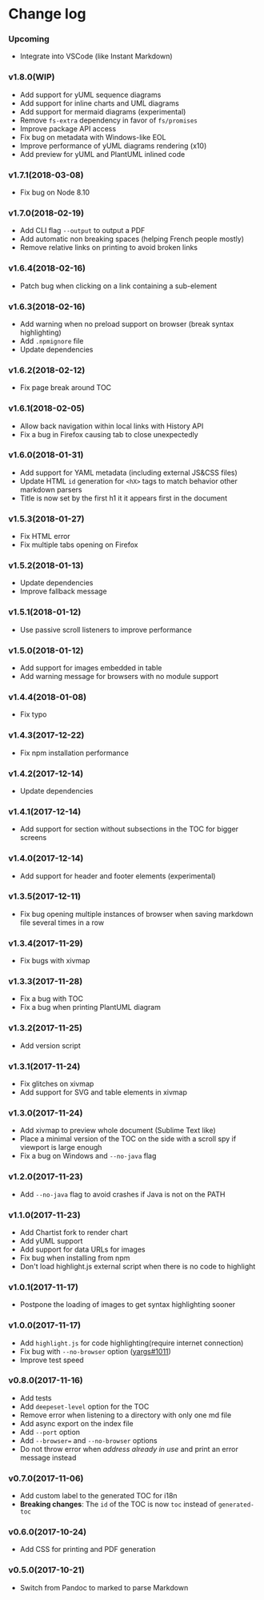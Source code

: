 # Change log

### Upcoming

* Integrate into VSCode (like Instant Markdown)

### v1.8.0(WIP)

* Add support for yUML sequence diagrams
* Add support for inline charts and UML diagrams
* Add support for mermaid diagrams (experimental)
* Remove `fs-extra` dependency in favor of `fs/promises`
* Improve package API access
* Fix bug on metadata with Windows-like EOL
* Improve performance of yUML diagrams rendering (x10)
* Add preview for yUML and PlantUML inlined code

### v1.7.1(2018-03-08)

* Fix bug on Node 8.10

### v1.7.0(2018-02-19)

* Add CLI flag `--output` to output a PDF
* Add automatic non breaking spaces (helping French people mostly)
* Remove relative links on printing to avoid broken links

### v1.6.4(2018-02-16)

* Patch bug when clicking on a link containing a sub-element

### v1.6.3(2018-02-16)

* Add warning when no preload support on browser (break syntax highlighting)
* Add `.npmignore` file
* Update dependencies

### v1.6.2(2018-02-12)

* Fix page break around TOC

### v1.6.1(2018-02-05)

* Allow back navigation within local links with History API
* Fix a bug in Firefox causing tab to close unexpectedly

### v1.6.0(2018-01-31)

* Add support for YAML metadata (including external JS&CSS files)
* Update HTML `id` generation for `<hX>` tags to match behavior other markdown
  parsers
* Title is now set by the first h1 it it appears first in the document

### v1.5.3(2018-01-27)

* Fix HTML error
* Fix multiple tabs opening on Firefox

### v1.5.2(2018-01-13)

* Update dependencies
* Improve fallback message

### v1.5.1(2018-01-12)

* Use passive scroll listeners to improve performance

### v1.5.0(2018-01-12)

* Add support for images embedded in table
* Add warning message for browsers with no module support

### v1.4.4(2018-01-08)

* Fix typo

### v1.4.3(2017-12-22)

* Fix npm installation performance

### v1.4.2(2017-12-14)

* Update dependencies

### v1.4.1(2017-12-14)

* Add support for section without subsections in the TOC for bigger screens

### v1.4.0(2017-12-14)

* Add support for header and footer elements (experimental)

### v1.3.5(2017-12-11)

* Fix bug opening multiple instances of browser when saving markdown file
  several times in a row

### v1.3.4(2017-11-29)

* Fix bugs with xivmap

### v1.3.3(2017-11-28)

* Fix a bug with TOC
* Fix a bug when printing PlantUML diagram

### v1.3.2(2017-11-25)

* Add version script

### v1.3.1(2017-11-24)

* Fix glitches on xivmap
* Add support for SVG and table elements in xivmap

### v1.3.0(2017-11-24)

* Add xivmap to preview whole document (Sublime Text like)
* Place a minimal version of the TOC on the side with a scroll spy if viewport
  is large enough
* Fix a bug on Windows and `--no-java` flag

### v1.2.0(2017-11-23)

* Add `--no-java` flag to avoid crashes if Java is not on the PATH

### v1.1.0(2017-11-23)

* Add Chartist fork to render chart
* Add yUML support
* Add support for data URLs for images
* Fix bug when installing from npm
* Don't load highlight.js external script when there is no code to highlight

### v1.0.1(2017-11-17)

* Postpone the loading of images to get syntax highlighting sooner

### v1.0.0(2017-11-17)

* Add `highlight.js` for code highlighting(require internet connection)
* Fix bug with `--no-browser` option
  ([yargs#1011](https://github.com/yargs/yargs/issues/1011))
* Improve test speed

### v0.8.0(2017-11-16)

* Add tests
* Add `deepeset-level` option for the TOC
* Remove error when listening to a directory with only one md file
* Add async export on the index file
* Add `--port` option
* Add `--browser=` and `--no-browser` options
* Do not throw error when _address already in use_ and print an error message
  instead

### v0.7.0(2017-11-06)

* Add custom label to the generated TOC for i18n
* **Breaking changes**: The `id` of the TOC is now `toc` instead of
  `generated-toc`

### v0.6.0(2017-10-24)

* Add CSS for printing and PDF generation

### v0.5.0(2017-10-21)

* Switch from Pandoc to marked to parse Markdown
